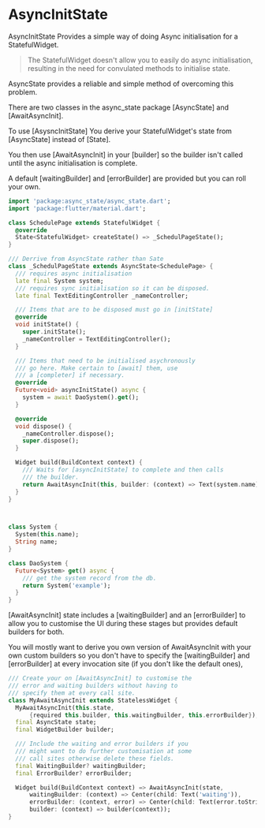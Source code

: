 # AsyncInitState

AsyncInitState Provides a simple way of doing Async initialisation for a StatefulWidget.

> The StatefulWidget doesn't allow you to easily do async
initialisation, resulting in the need for convulated methods to
initialise state.

AsyncState provides a reliable and simple method of overcoming this
problem.

There are two classes in the async_state package [AsyncState] and [AwaitAsyncInit].  

To use [AsysncInitState] You derive your StatefulWidget's state from [AsyncState] instead of [State].


You then use [AwaitAsyncInit] in your [builder] so the builder
isn't called until the async initialisation is complete.

A default [waitingBuilder] and [errorBuilder] are provided but you can roll your own.


```dart
import 'package:async_state/async_state.dart';
import 'package:flutter/material.dart';

class SchedulePage extends StatefulWidget {
  @override
  State<StatefulWidget> createState() => _SchedulPageState();
}

/// Derrive from AsyncState rather than Sate
class _SchedulPageState extends AsyncState<SchedulePage> {
  /// requires async initialisation
  late final System system;
  /// requires sync initialisation so it can be disposed.
  late final TextEditingController _nameController;

  /// Items that are to be disposed must go in [initState]
  @override
  void initState() {
    super.initState();
    _nameController = TextEditingController();
  }

  /// Items that need to be initialised asychronously 
  /// go here. Make certain to [await] them, use 
  /// a [completer] if necessary.
  @override
  Future<void> asyncInitState() async {
    system = await DaoSystem().get();
  }

  @override
  void dispose() {
    _nameController.dispose();
    super.dispose();
  }

  Widget build(BuildContext context) {
    /// Waits for [asyncInitState] to complete and then calls
    /// the builder.
    return AwaitAsyncInit(this, builder: (context) => Text(system.name));
  }
}



class System {
  System(this.name);
  String name;
}

class DaoSystem {
  Future<System> get() async {
    /// get the system record from the db.
    return System('example');
  }
}

```
[AwaitAsyncInit] state includes a [waitingBuilder] and an [errorBuilder] to allow you to customise the UI during these stages but provides default builders for both.

You will mostly want to derive you own version of AwaitAsyncInit with
your own custom builders so you don't have to specify the 
[waitingBuilder] and [errorBuilder] at every invocation site (if you don't like the default ones),

```dart
/// Create your on [AwaitAsyncInit] to customise the
/// error and waiting builders without having to
/// specify them at every call site.
class MyAwaitAsyncInit extends StatelessWidget {
  MyAwaitAsyncInit(this.state,
      {required this.builder, this.waitingBuilder, this.errorBuilder});
  final AsyncState state;
  final WidgetBuilder builder;

  /// Include the waiting and error builders if you
  /// might want to do further customisation at some
  /// call sites otherwise delete these fields.
  final WaitingBuilder? waitingBuilder;
  final ErrorBuilder? errorBuilder;

  Widget build(BuildContext context) => AwaitAsyncInit(state,
      waitingBuilder: (context) => Center(child: Text('waiting')),
      errorBuilder: (context, error) => Center(child: Text(error.toString())),
      builder: (context) => builder(context));
}
```